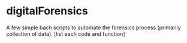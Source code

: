# digitalForensics

A few simple bach scripts to automate the forensics process (primarily collection of data).
[list each code and function]